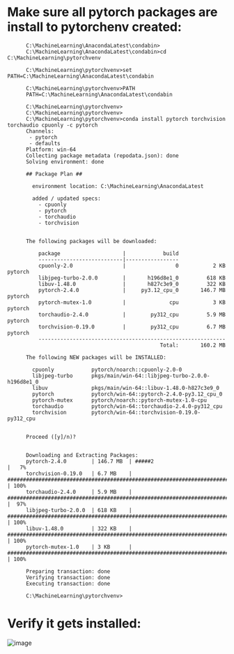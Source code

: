 Make sure all pytorch packages are install to pytorchenv created:
====================================================================



          C:\MachineLearning\AnacondaLatest\condabin>
          C:\MachineLearning\AnacondaLatest\condabin>cd C:\MachineLearning\pytorchvenv
          
          C:\MachineLearning\pytorchvenv>set PATH=C:\MachineLearning\AnacondaLatest\condabin
          
          C:\MachineLearning\pytorchvenv>PATH
          PATH=C:\MachineLearning\AnacondaLatest\condabin
          
          C:\MachineLearning\pytorchvenv>
          C:\MachineLearning\pytorchvenv>
          C:\MachineLearning\pytorchvenv>conda install pytorch torchvision torchaudio cpuonly -c pytorch
          Channels:
           - pytorch
           - defaults
          Platform: win-64
          Collecting package metadata (repodata.json): done
          Solving environment: done
          
          ## Package Plan ##
          
            environment location: C:\MachineLearning\AnacondaLatest
          
            added / updated specs:
              - cpuonly
              - pytorch
              - torchaudio
              - torchvision
          
          
          The following packages will be downloaded:
          
              package                    |            build
              ---------------------------|-----------------
              cpuonly-2.0                |                0           2 KB  pytorch
              libjpeg-turbo-2.0.0        |       h196d8e1_0         618 KB
              libuv-1.48.0               |       h827c3e9_0         322 KB
              pytorch-2.4.0              |     py3.12_cpu_0       146.7 MB  pytorch
              pytorch-mutex-1.0          |              cpu           3 KB  pytorch
              torchaudio-2.4.0           |        py312_cpu         5.9 MB  pytorch
              torchvision-0.19.0         |        py312_cpu         6.7 MB  pytorch
              ------------------------------------------------------------
                                                     Total:       160.2 MB
          
          The following NEW packages will be INSTALLED:
          
            cpuonly            pytorch/noarch::cpuonly-2.0-0
            libjpeg-turbo      pkgs/main/win-64::libjpeg-turbo-2.0.0-h196d8e1_0
            libuv              pkgs/main/win-64::libuv-1.48.0-h827c3e9_0
            pytorch            pytorch/win-64::pytorch-2.4.0-py3.12_cpu_0
            pytorch-mutex      pytorch/noarch::pytorch-mutex-1.0-cpu
            torchaudio         pytorch/win-64::torchaudio-2.4.0-py312_cpu
            torchvision        pytorch/win-64::torchvision-0.19.0-py312_cpu
          
          
          Proceed ([y]/n)?
          
          
          Downloading and Extracting Packages:
          pytorch-2.4.0        | 146.7 MB  | #####2                                                                       |   7%
          torchvision-0.19.0   | 6.7 MB    | ###########################################################################7 | 100%
          torchaudio-2.4.0     | 5.9 MB    | #########################################################################3   |  97%
          libjpeg-turbo-2.0.0  | 618 KB    | ############################################################################ | 100%
          libuv-1.48.0         | 322 KB    | ############################################################################ | 100%
          pytorch-mutex-1.0    | 3 KB      | ############################################################################ | 100%
          
          Preparing transaction: done
          Verifying transaction: done
          Executing transaction: done
          
          C:\MachineLearning\pytorchvenv>


Verify it gets installed:
=========================


![image](https://github.com/user-attachments/assets/36e0673c-2c7a-41f0-8f8f-615952a722a6)



